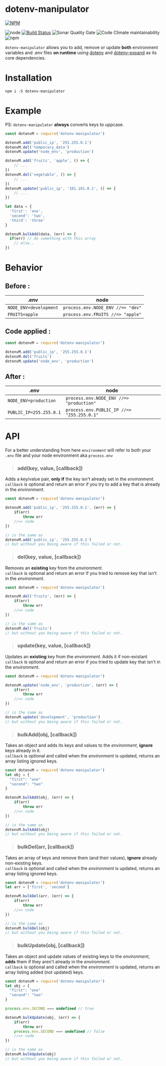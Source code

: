 # dotenv-manipulator
[![NPM](https://nodei.co/npm/dotenv-manipulator.png?stars=true)](https://nodei.co/npm/dotenv-manipulator/)

 ![node](https://img.shields.io/node/v/dotenv-manipulator.svg) [![Build Status](https://travis-ci.com/JiPaix/dotenv-manipulator.svg?branch=master)](https://travis-ci.com/JiPaix/dotenv-manipulator) ![Sonar Quality Gate](https://img.shields.io/sonar/https/sonarcloud.io/JiPaix_dotenv-manipulator/quality_gate.svg) ![Code Climate maintainability](https://img.shields.io/codeclimate/maintainability/JiPaix/dotenv-manipulator.svg) ![npm](https://img.shields.io/npm/dm/dotenv-manipulator.svg)

`dotenv-manipulator` allows you to add, remove or update  **both** environment variables and .env files **on runtime**
using [dotenv](https://www.npmjs.com/package/dotenv) and [dotenv-expand](https://www.npmjs.com/package/dotenv-expand) as its core dependencies.

# Installation
```
npm i -S dotenv-manipulator
```
# Example
PS:  `dotenv-manipulator` **always** converts keys to uppcase.
```javascript
const dotenvM = require('dotenv-manipulator')

dotenvM.add('public_ip', '255.255.0.1')
dotenvM.del('temporary_data')
dotenvM.update('node_env', 'production')

dotenvM.add('fruits', 'apple', () => {
    // ...
})
dotenvM.del('vegetable', () => {
    // ...
})
dotenvM.update('public_ip', '101.101.0.1', () => {
    // ...
})

let data = {
  'first': 'one',
  'second': 'two',
  'third': 'three'
}

dotenvM.bulkAdd(data, (err) => {
  if(err) // do something with this array
    // else..
})
```
# Behavior
## Before :
| .env                   | node                              |
| ---------------------- | --------------------------------- |
| `NODE_ENV=development` | `process.env.NODE_ENV //=> "dev"` |
| `FRUITS=apple`         | `process.env.FRUITS //=> "apple"` |
## Code applied :
```javascript
const dotenvM = require('dotenv-manipulator')

dotenvM.add('public_ip', '255.255.0.1')
dotenvM.del('fruits')
dotenvM.update('node_env', 'production')
```
## After :
| .env                    | node                                       |
| ----------------------- | ------------------------------------------ |
| `NODE_ENV=production`   | `process.env.NODE_ENV //=> "production"`   |
| `PUBLIC_IP=255.255.0.1` | `process.env.PUBLIC_IP //=> "255.255.0.1"` |

# API
For a better understanding from here *`environment`* will refer to both your `.env` file and your node environment aka `process.env`
>### <a name="add"></a>add(key, value, [callback])
Adds a key/value pair, **only if** the key isn't already set in the *environment*.<br>`callback` is optional and return an error if you try to add a key that is already in the *environment*.
```javascript
const dotenvM = require('dotenv-manipulator')

dotenvM.add('public_ip', '255.255.0.1', (err) => {
    if(err)
        throw err
    //=> code
})

// is the same as
dotenvM.add('public_ip', '255.255.0.1')
// but without you being aware if this failed or not.
```

>### del(key, value, [callback])
Removes an **existing** key from the *environment*.<br>`callback` is optional and return an error if you tried to remove key that isn't in the *environment*.
```javascript
const dotenvM = require('dotenv-manipulator')

dotenvM.del('fruits', (err) => {
    if(err)
        throw err
    //=> code
})

// is the same as
dotenvM.del('fruits')
// but without you being aware if this failed or not.
```

>### update(key, value, [callback])
Updates an **existing** key from the *environment*. Adds it if non-existant<br>`callback` is optional and return an error if you tried to update key that isn't in the *environment*.
```javascript
const dotenvM = require('dotenv-manipulator')

dotenvM.update('node_env', 'production', (err) => {
    if(err)
        throw err
    //=> code
})

// is the same as
dotenvM.update('development', 'production')
// but without you being aware if this failed or not.
```

>### bulkAdd(obj, [callback])
Takes an object and adds its keys and values to the *environment*, **ignore** keys already in it.<br>`callback` is optional and called when the *environment* is updated, returns an array listing ignored keys.
```javascript
const dotenvM = require('dotenv-manipulator')
let obj = {
  "first": "one"
  "second": "two" 
}

dotenvM.bulkAdd(obj, (err) => {
    if(err)
        throw err
    //=> code
})

// is the same as
dotenvM.bulkAdd(obj)
// but without you being aware if this failed or not.
```

>### bulkDel(arr, [callback])
Takes an array of keys and remove them (and their values), **ignore** already non-existing keys.<br>`callback` is optional and called when the *environment* is updated, returns an array listing ignored keys.
```javascript
const dotenvM = require('dotenv-manipulator')
let arr = ['first', 'second']

dotenvM.bulkDel(arr, (err) => {
    if(err)
        throw err
    //=> code
})

// is the same as
dotenvM.bulkDel(obj)
// but without you being aware if this failed or not.
```

>### bulkUpdate(obj, [callback])
Takes an object and update values of existing keys to the *environment*, **adds** them if they aren't already in the *environment*.<br>`callback` is optional and called when the *environment* is updated, returns an array listing added (not updated) keys.
```javascript
const dotenvM = require('dotenv-manipulator')
let obj = {
  "first": "one"
  "second": "two" 
}

process.env.SECOND === undefined // true

dotenvM.bulkUpdate(obj, (err) => {
    if(err)
        throw err
    process.env.SECOND === undefined // false
    //=> code
})

// is the same as
dotenvM.bulkUpdate(obj)
// but without you being aware if this failed or not.
```
